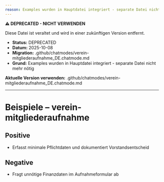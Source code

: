 ```yaml
---
reason: Examples wurden in Hauptdatei integriert - separate Datei nicht mehr nötig
---
```


**⚠️ DEPRECATED - NICHT VERWENDEN**

Diese Datei ist veraltet und wird in einer zukünftigen Version entfernt.

- **Status:** DEPRECATED
- **Datum:** 2025-10-08
- **Migration:** .github/chatmodes/verein-mitgliederaufnahme_DE.chatmode.md
- **Grund:** Examples wurden in Hauptdatei integriert - separate Datei nicht mehr nötig

**Aktuelle Version verwenden:** .github/chatmodes/verein-mitgliederaufnahme_DE.chatmode.md

---

# Beispiele – verein-mitgliederaufnahme

## Positive
- Erfasst minimale Pflichtdaten und dokumentiert Vorstandsentscheid

## Negative
- Fragt unnötige Finanzdaten im Aufnahmeformular ab

